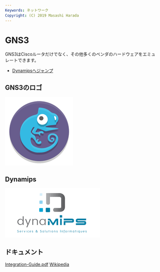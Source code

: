 ```yaml
---
Keywords: ネットワーク
Copyright: (C) 2019 Masashi Harada
---
```


# GNS3

GNS3はCiscoルータだけでなく、その他多くのベンダのハードウェアをエミュレートできます。

* [Dynamipsへジャンプ](#dyna)

## GNS3のロゴ

![GNS3のロゴ](./gns3_logo.png)

## <span id="dyna">Dynamips</span>

![](dynamips_logo.png)

## ドキュメント

[Integration-Guide.pdf](Integration-Guide.pdf)
[Wikipedia](https://wiki.archlinux.jp/index.php/GNS3)
